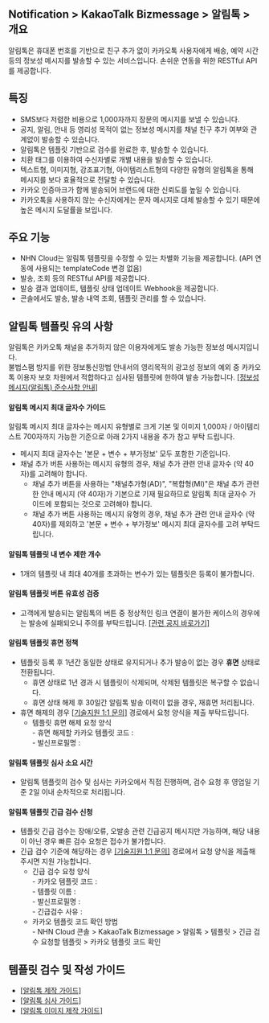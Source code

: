 ## Notification > KakaoTalk Bizmessage > 알림톡 > 개요

알림톡은 휴대폰 번호를 기반으로 친구 추가 없이 카카오톡 사용자에게 배송, 예약 시간 등의 정보성 메시지를 발송할 수 있는 서비스입니다.
손쉬운 연동을 위한 RESTful API를 제공합니다.

## 특징
* SMS보다 저렴한 비용으로 1,000자까지 장문의 메시지를 보낼 수 있습니다.
* 공지, 알림, 안내 등 영리성 목적이 없는 정보성 메시지를 채널 친구 추가 여부와 관계없이 발송할 수 있습니다.
* 알림톡은 템플릿 기반으로 검수를 완료한 후, 발송할 수 있습니다.
* 치환 태그를 이용하여 수신자별로 개별 내용을 발송할 수 있습니다.
* 텍스트형, 이미지형, 강조표기형, 아이템리스트형의 다양한 유형의 알림톡을 통해 메시지를 보다 효율적으로 전달할 수 있습니다.
* 카카오 인증마크가 함께 발송되어 브랜드에 대한 신뢰도를 높일 수 있습니다.
* 카카오톡을 사용하지 않는 수신자에게는 문자 메시지로 대체 발송할 수 있기 때문에 높은 메시지 도달률을 보입니다.

## 주요 기능
* NHN Cloud는 알림톡 템플릿을 수정할 수 있는 차별화 기능을 제공합니다. (API 연동에 사용되는 templateCode 변경 없음)
* 발송, 조회 등의 RESTful API를 제공합니다.
* 발송 결과 업데이트, 템플릿 상태 업데이트 Webhook을 제공합니다.
* 콘솔에서도 발송, 발송 내역 조회, 템플릿 관리를 할 수 있습니다.

## 알림톡 템플릿 유의 사항
알림톡은 카카오톡 채널을 추가하지 않은 이용자에게도 발송 가능한 정보성 메시지입니다.<br/> 불법스팸 방지를 위한 정보통신망법 안내서의 영리목적의 광고성 정보의 예외 중 카카오톡 이용자 보호 차원에서 적합하다고 심사된 템플릿에 한하여 발송 가능합니다. [[정보성 메시지(알림톡) 준수사항 안내]](https://cs.kakao.com/helps?articleId=1073203715&service=159&category=503&device=1871&locale=ko)

#### 알림톡 메시지 최대 글자수 가이드
알림톡 메시지 최대 글자수는 메시지 유형별로 크게 기본 및 이미지 1,000자 / 아이템리스트 700자까지 가능한 기준으로 아래 2가지 내용을 추가 참고 부탁 드립니다. 
* 메시지 최대 글자수는 '본문 + 변수 + 부가정보' 모두 포함한 기준입니다. 
* 채널 추가 버튼 사용하는 메시지 유형의 경우, 채널 추가 관련 안내 글자수 (약 40자)를 고려해야 합니다. 
    * 채널 추가 버튼을 사용하는 "채널추가형(AD)", "복합형(MI)"은 채널 추가 관련한 안내 메시지 (약 40자)가 기본으로 기재 필요하므로 알림톡 최대 글자수 가이드에 포함되는 것으로 고려해야 합니다.
    * 채널 추가 버튼 사용하는 메시지 유형의 경우, 채널 추가 관련 안내 글자수 (약 40자)를 제외하고 '본문 + 변수 + 부가정보' 메시지 최대 글자수를 고려 부탁드립니다.

#### 알림톡 템플릿 내 변수 제한 개수
* 1개의 템플릿 내 최대 40개를 초과하는 변수가 있는 템플릿은 등록이 불가합니다.

#### 알림톡 템플릿 버튼 유효성 검증
* 고객에게 발송되는 알림톡의 버튼 중 정상적인 링크 연결이 불가한 케이스의 경우에는 발송에 실패되오니 주의를 부탁드립니다. [[관련 공지 바로가기]](https://www.nhncloud.com/kr/support/notice/detail/5287)

#### 알림톡 템플릿 휴면 정책
* 템플릿 등록 후 1년간 동일한 상태로 유지되거나 추가 발송이 없는 경우 **휴면** 상태로 전환됩니다.
    * 휴면 상태로 1년 경과 시 템플릿이 삭제되며, 삭제된 템플릿은 복구할 수 없습니다.
    * 휴면 상태 해제 후 30일간 알림톡 발송 이력이 없을 경우, 재휴면 처리됩니다.
* 휴면 해제의 경우 [[기술지원 1:1 문의]](https://www.nhncloud.com/kr/support/inquiry) 경로에서 요청 양식을 제출 부탁드립니다.
    * 템플릿 휴면 해제 요청 양식<br/>- 휴면 해제할 카카오 템플릿 코드 :<br/> - 발신프로필명 :

#### 알림톡 템플릿 심사 소요 시간
* 알림톡 템플릿의 검수 및 심사는 카카오에서 직접 진행하며, 검수 요청 후 영업일 기준 2일 이내 순차적으로 처리됩니다.

#### 알림톡 템플릿 긴급 검수 신청
* 템플릿 긴급 검수는 장애/오류, 오발송 관련 긴급공지 메시지만 가능하며, 해당 내용이 아닌 경우 빠른 검수 요청은 접수가 불가합니다.
* 긴급 검수 기준에 해당하는 경우 [[기술지원 1:1 문의]](https://www.nhncloud.com/kr/support/inquiry) 경로에서 요청 양식을 제출해 주시면 지원 가능합니다.
    * 긴급 검수 요청 양식<br/>- 카카오 템플릿 코드 :<br/> - 템플릿 이름 :<br/> - 발신프로필명 :<br/>- 긴급검수 사유 :
    * 카카오 템플릿 코드 확인 방법<br/>- NHN Cloud 콘솔 > KakaoTalk Bizmessage > 알림톡 > 템플릿 > 긴급 검수 요청할 템플릿 > 카카오 템플릿 코드 확인

## 템플릿 검수 및 작성 가이드
* [[알림톡 제작 가이드]](https://kakaobusiness.gitbook.io/main/ad/bizmessage/notice-friend/content-guide)
* [[알림톡 심사 가이드]](https://kakaobusiness.gitbook.io/main/ad/bizmessage/notice-friend/audit)
* [[알림톡 이미지 제작 가이드]](https://kakaobusiness.gitbook.io/main/ad/bizmessage/notice-friend/content-guide/image)
  


